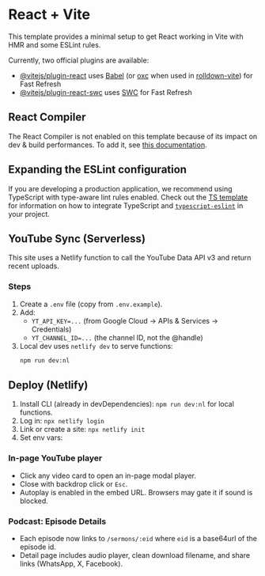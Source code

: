 # React + Vite

This template provides a minimal setup to get React working in Vite with HMR and some ESLint rules.

Currently, two official plugins are available:

- [@vitejs/plugin-react](https://github.com/vitejs/vite-plugin-react/blob/main/packages/plugin-react) uses [Babel](https://babeljs.io/) (or [oxc](https://oxc.rs) when used in [rolldown-vite](https://vite.dev/guide/rolldown)) for Fast Refresh
- [@vitejs/plugin-react-swc](https://github.com/vitejs/vite-plugin-react/blob/main/packages/plugin-react-swc) uses [SWC](https://swc.rs/) for Fast Refresh

## React Compiler

The React Compiler is not enabled on this template because of its impact on dev & build performances. To add it, see [this documentation](https://react.dev/learn/react-compiler/installation).

## Expanding the ESLint configuration

If you are developing a production application, we recommend using TypeScript with type-aware lint rules enabled. Check out the [TS template](https://github.com/vitejs/vite/tree/main/packages/create-vite/template-react-ts) for information on how to integrate TypeScript and [`typescript-eslint`](https://typescript-eslint.io) in your project.

## YouTube Sync (Serverless)

This site uses a Netlify function to call the YouTube Data API v3 and return recent uploads.

### Steps
1. Create a `.env` file (copy from `.env.example`).
2. Add:
   - `YT_API_KEY=...` (from Google Cloud → APIs & Services → Credentials)
   - `YT_CHANNEL_ID=...` (the channel ID, not the @handle)
3. Local dev uses `netlify dev` to serve functions:
   ```bash
   npm run dev:nl

## Deploy (Netlify)

1) Install CLI (already in devDependencies): `npm run dev:nl` for local functions.
2) Log in: `npx netlify login`
3) Link or create a site: `npx netlify init`
4) Set env vars:

### In-page YouTube player
- Click any video card to open an in-page modal player.
- Close with backdrop click or `Esc`.
- Autoplay is enabled in the embed URL. Browsers may gate it if sound is blocked.

### Podcast: Episode Details
- Each episode now links to `/sermons/:eid` where `eid` is a base64url of the episode id.
- Detail page includes audio player, clean download filename, and share links (WhatsApp, X, Facebook).
